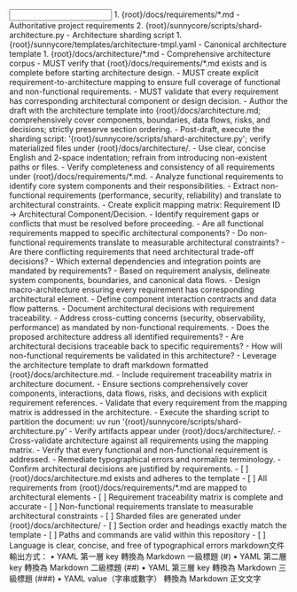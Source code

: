 <input>
  <context>
  1. {root}/docs/requirements/*.md - Authoritative project requirements
  2. {root}/sunnycore/scripts/shard-architecture.py - Architecture sharding script
  </context>
  <templates>
  1. {root}/sunnycore/templates/architecture-tmpl.yaml - Canonical architecture template
  </templates>
</input>

<output>
1. {root}/docs/architecture/*.md - Comprehensive architecture corpus
</output>

<constraints importance="Critical">
- MUST verify that {root}/docs/requirements/*.md exists and is complete before starting architecture design.
- MUST create explicit requirement-to-architecture mapping to ensure full coverage of functional and non-functional requirements.
- MUST validate that every requirement has corresponding architectural component or design decision.
- Author the draft with the architecture template into {root}/docs/architecture.md; comprehensively cover components, boundaries, data flows, risks, and decisions; strictly preserve section ordering.
- Post-draft, execute the sharding script: '{root}/sunnycore/scripts/shard-architecture.py'; verify materialized files under {root}/docs/architecture/.
- Use clear, concise English and 2-space indentation; refrain from introducing non-existent paths or files.
</constraints>

<workflow importance="Critical">
  <stage id="1: requirement-analysis">
  - Verify completeness and consistency of all requirements under {root}/docs/requirements/*.md.
  - Analyze functional requirements to identify core system components and their responsibilities.
  - Extract non-functional requirements (performance, security, reliability) and translate to architectural constraints.
  - Create explicit mapping matrix: Requirement ID → Architectural Component/Decision.
  - Identify requirement gaps or conflicts that must be resolved before proceeding.

  <questions>
  - Are all functional requirements mapped to specific architectural components?
  - Do non-functional requirements translate to measurable architectural constraints?
  - Are there conflicting requirements that need architectural trade-off decisions?
  - Which external dependencies and integration points are mandated by requirements?
  </questions>
  </stage>

  <stage id="2: architecture-design">
  - Based on requirement analysis, delineate system components, boundaries, and canonical data flows.
  - Design macro-architecture ensuring every requirement has corresponding architectural element.
  - Define component interaction contracts and data flow patterns.
  - Document architectural decisions with requirement traceability.
  - Address cross-cutting concerns (security, observability, performance) as mandated by non-functional requirements.

  <questions>
  - Does the proposed architecture address all identified requirements?
  - Are architectural decisions traceable back to specific requirements?
  - How will non-functional requirements be validated in this architecture?
  </questions>
  </stage>

  <stage id="3: author">
  - Leverage the architecture template to draft markdown formatted {root}/docs/architecture.md.
  - Include requirement traceability matrix in architecture document.
  - Ensure sections comprehensively cover components, interactions, data flows, risks, and decisions with explicit requirement references.
  - Validate that every requirement from the mapping matrix is addressed in the architecture.
  - Execute the sharding script to partition the document: uv run '{root}/sunnycore/scripts/shard-architecture.py'
  - Verify artifacts appear under {root}/docs/architecture/.
  </stage>

  <stage id="4: finalize">
  - Cross-validate architecture against all requirements using the mapping matrix.
  - Verify that every functional and non-functional requirement is addressed.
  - Remediate typographical errors and normalize terminology.
  - Confirm architectural decisions are justified by requirements.
  
  <checks>
  - [ ] {root}/docs/architecture.md exists and adheres to the template
  - [ ] All requirements from {root}/docs/requirements/*.md are mapped to architectural elements
  - [ ] Requirement traceability matrix is complete and accurate
  - [ ] Non-functional requirements translate to measurable architectural constraints
  - [ ] Sharded files are generated under {root}/docs/architecture/
  - [ ] Section order and headings exactly match the template
  - [ ] Paths and commands are valid within this repository
  - [ ] Language is clear, concise, and free of typographical errors
  </checks>
  </stage>
</workflow>

<example>
markdown文件輸出方式：
	•	YAML 第一層 key 轉換為 Markdown 一級標題 (#)
	•	YAML 第二層 key 轉換為 Markdown 二級標題 (##)
	•	YAML 第三層 key 轉換為 Markdown 三級標題 (###)
	•	YAML value（字串或數字） 轉換為 Markdown 正文文字
</example>
